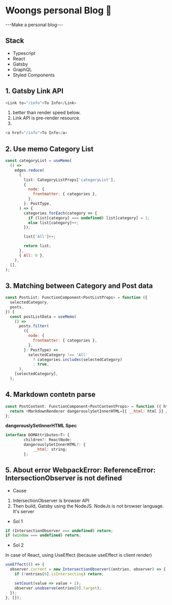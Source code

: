 # Woongs personal Blog 🚀

---Make a personal blog---

## **Stack**

- Typescript
- React
- Gatsby
- GraphQL
- Styled Components

## 1. Gatsby Link API

```javascript
<Link to="/info">To Info</Link>
```

1. better than render speed below.
2. Link API is pre-render resource.
3.

```javascript
<a href="/info">To Info</a>
```

## 2. Use memo Category List

```javascript
const categoryList = useMemo(
  () =>
    edges.reduce(
      (
        list: CategoryListProps['categoryList'],
        {
          node: {
            frontmatter: { categories },
          },
        }: PostType,
      ) => {
        categories.forEach(category => {
          if (list[category] === undefined) list[category] = 1;
          else list[category]++;
        });

        list['All']++;

        return list;
      },
      { All: 0 },
    ),
  [],
);
```

## 3. Matching between Category and Post data

```javascript
const PostList: FunctionComponent<PostListProps> = function ({
  selectedCategory,
  posts,
}) {
  const postListData = useMemo(
    () =>
      posts.filter(
        ({
          node: {
            frontmatter: { categories },
          },
        }: PostType) =>
          selectedCategory !== 'All'
            ? categories.includes(selectedCategory)
            : true,
      ),
    [selectedCategory],
  );
```

## 4. Markdown contetn parse

```javascript
const PostContent: FunctionComponent<PostContentProps> = function ({ html }) {
  return <MarkdownRenderer dangerouslySetInnerHTML={{ __html: html }} />;
};
```

**dangerouslySetInnerHTML Spec**

```javascript
interface DOMAttributes<T> {
        children?: ReactNode;
        dangerouslySetInnerHTML?: {
            __html: string;
        };
```

## 5. About error WebpackError: ReferenceError: IntersectionObserver is not defined

- Cause

1. IntersectionObserver is browser API
2. Then build, Gatsby using the NodeJS. NodeJs is not browser language. It's server

- Sol 1

```javascript
if (IntersectionObserver === undefined) return;
if (window === undefined) return;
```

- Sol 2

In case of React, using UseEffect (because useEffect is client render)

```javascript
useEffect(() => {
  observer.current = new IntersectionObserver((entries, observer) => {
    if (!entries[0].isIntersecting) return;

    setCount(value => value + 1);
    observer.unobserve(entries[0].target);
  });
}, []);
```
